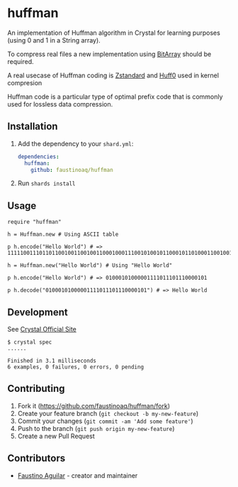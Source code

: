 # huffman

An implementation of Huffman algorithm in Crystal for learning purposes (using 0 and 1 in a String array).

To compress real files a new implementation using [BitArray](https://crystal-lang.org/api/latest/BitArray.html) should be required.

A real usecase of Huffman coding is [Zstandard](https://github.com/facebook/zstd) and [Huff0](https://github.com/Cyan4973/FiniteStateEntropy) used in kernel compresion

Huffman code is a particular type of optimal prefix code that is commonly used for lossless data compression.

## Installation

1. Add the dependency to your `shard.yml`:

   ```yaml
   dependencies:
     huffman:
       github: faustinoaq/huffman
   ```

2. Run `shards install`

## Usage

```crystal
require "huffman"

h = Huffman.new # Using ASCII table

p h.encode("Hello World") # => 1111100111011011001001100100110001000111001010010110001011010001100100111010

h = Huffman.new("Hello World") # Using "Hello World"

p h.encode("Hello World") # => 01000101000001111011101110000101

p h.decode("01000101000001111011101110000101") # => Hello World

```

## Development

See [Crystal Official Site](https://crystal-lang.org/install/)

```
$ crystal spec
......

Finished in 3.1 milliseconds
6 examples, 0 failures, 0 errors, 0 pending
```

## Contributing

1. Fork it (<https://github.com/faustinoaq/huffman/fork>)
2. Create your feature branch (`git checkout -b my-new-feature`)
3. Commit your changes (`git commit -am 'Add some feature'`)
4. Push to the branch (`git push origin my-new-feature`)
5. Create a new Pull Request

## Contributors

- [Faustino Aguilar](https://github.com/faustinoaq) - creator and maintainer
